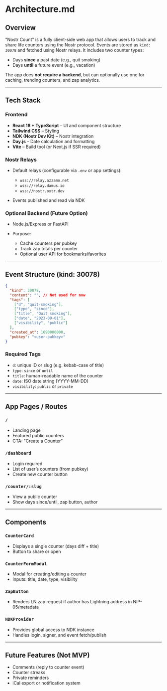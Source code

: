 # Architecture.md

## Overview

"Nostr Count" is a fully client-side web app that allows users to track and share life counters using the Nostr protocol. Events are stored as `kind: 30078` and fetched using Nostr relays. It includes two counter types:

* Days **since** a past date (e.g., quit smoking)
* Days **until** a future event (e.g., vacation)

The app does **not require a backend**, but can optionally use one for caching, trending counters, and zap analytics.

---

## Tech Stack

### Frontend

* **React 18 + TypeScript** – UI and component structure
* **Tailwind CSS** – Styling
* **NDK (Nostr Dev Kit)** – Nostr integration
* **Day.js** – Date calculation and formatting
* **Vite** – Build tool (or Next.js if SSR required)

### Nostr Relays

* Default relays (configurable via `.env` or app settings):

  * `wss://relay.azzamo.net`
  * `wss://relay.damus.io`
  * `wss://nostr.oxtr.dev`
* Events published and read via NDK

### Optional Backend (Future Option)

* Node.js/Express or FastAPI
* Purpose:

  * Cache counters per pubkey
  * Track zap totals per counter
  * Optional user API for bookmarks/favorites

---

## Event Structure (kind: 30078)

```json
{
  "kind": 30078,
  "content": "", // Not used for now
  "tags": [
    ["d", "quit-smoking"],
    ["type", "since"],
    ["title", "Quit smoking"],
    ["date", "2023-09-01"],
    ["visibility", "public"]
  ],
  "created_at": 1690000000,
  "pubkey": "<user-pubkey>"
}
```

### Required Tags

* `d`: unique ID or slug (e.g. kebab-case of title)
* `type`: `since` or `until`
* `title`: human-readable name of the counter
* `date`: ISO date string (YYYY-MM-DD)
* `visibility`: `public` or `private`

---

## App Pages / Routes

### `/`

* Landing page
* Featured public counters
* CTA: "Create a Counter"

### `/dashboard`

* Login required
* List of user’s counters (from pubkey)
* Create new counter button

### `/counter/:slug`

* View a public counter
* Show days since/until, zap button, author

---

## Components

### `CounterCard`

* Displays a single counter (days diff + title)
* Button to share or open

### `CounterFormModal`

* Modal for creating/editing a counter
* Inputs: title, date, type, visibility

### `ZapButton`

* Renders LN zap request if author has Lightning address in NIP-05/metadata

### `NDKProvider`

* Provides global access to NDK instance
* Handles login, signer, and event fetch/publish

---

## Future Features (Not MVP)

* Comments (reply to counter event)
* Counter streaks
* Private reminders
* iCal export or notification system
